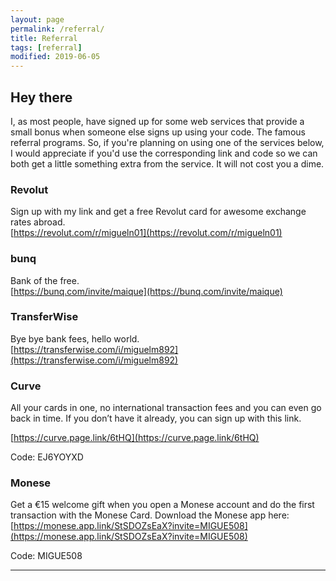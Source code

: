 ```yaml
---
layout: page
permalink: /referral/
title: Referral
tags: [referral]
modified: 2019-06-05
---
```

  
## Hey there

I, as most people, have signed up for some web services that provide a small bonus when someone else signs up using your code. The famous referral programs. So, if you're planning on using one of the services below, I would appreciate if you'd use the corresponding link and code so we can both get a little something extra from the service. It will not cost you a dime.

<span style="color: #ff69b4;">
<i class="fas fa-wallet"></i>
</span>


### Revolut

Sign up with my link and get a free Revolut card for awesome exchange rates abroad.  
[https://revolut.com/r/migueln01](https://revolut.com/r/migueln01)


### bunq

Bank of the free.  
[https://bunq.com/invite/maique](https://bunq.com/invite/maique)


### TransferWise

Bye bye bank fees, hello world.  
[https://transferwise.com/i/miguelm892](https://transferwise.com/i/miguelm892)


### Curve

All your cards in one, no international transaction fees and you can even go back in time. If you don’t have it already, you can sign up with this link.

[https://curve.page.link/6tHQ](https://curve.page.link/6tHQ)

Code: EJ6YOYXD


### Monese

Get a €15 welcome gift when you open a Monese account and do the first transaction with the Monese Card.
Download the Monese app here:  
[https://monese.app.link/StSDOZsEaX?invite=MIGUE508](https://monese.app.link/StSDOZsEaX?invite=MIGUE508)

Code: MIGUE508


----
